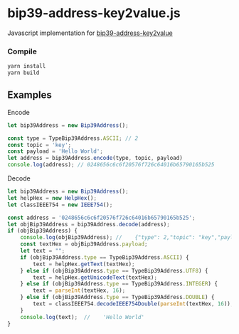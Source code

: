 # bip39-address-key2value.js

Javascript implementation for [bip39-address-key2value](https://github.com/counters/bip39-address-key2value) 


### Compile
```bash
yarn install
yarn build
```

## Examples

Encode
```javascript
let bip39Address = new Bip39Address();

const type = TypeBip39Address.ASCII; // 2
const topic = 'key';
const payload = 'Hello World';
let address = bip39Address.encode(type, topic, payload)
console.log(address); // 0248656c6c6f20576f726c64016b65790165b525
```

Decode
```javascript
let bip39Address = new Bip39Address();
let helpHex = new HelpHex();
let classIEEE754 = new IEEE754();

const address = '0248656c6c6f20576f726c64016b65790165b525';
let objBip39Address = bip39Address.decode(address);
if (objBip39Address) {
    console.log(objBip39Address); //    {"type": 2,"topic": "key","payload": "48656c6c6f20576f726c64"}
    const textHex = objBip39Address.payload;
    let text = "";
    if (objBip39Address.type == TypeBip39Address.ASCII) {
        text = helpHex.getText(textHex);
    } else if (objBip39Address.type == TypeBip39Address.UTF8) {
        text = helpHex.getUnicodeText(textHex);
    } else if (objBip39Address.type == TypeBip39Address.INTEGER) {
        text = parseInt(textHex, 16);
    } else if (objBip39Address.type == TypeBip39Address.DOUBLE) {
        text = classIEEE754.decodeIEEE754Double(parseInt(textHex, 16));
    }
    console.log(text);  //    'Hello World'
}
```
